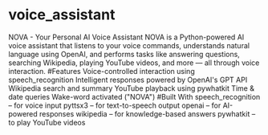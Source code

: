# voice_assistant
NOVA - Your Personal AI Voice Assistant NOVA is a Python-powered AI voice assistant that listens to your voice commands, understands natural language using OpenAI, and performs tasks like answering questions, searching Wikipedia, playing YouTube videos, and more — all through voice interaction.
#Features
Voice-controlled interaction using speech_recognition
Intelligent responses powered by OpenAI's GPT API
Wikipedia search and summary
YouTube playback using pywhatkit
Time & date queries
Wake-word activated ("NOVA")
#Built With
speech_recognition – for voice input
pyttsx3 – for text-to-speech output
openai – for AI-powered responses
wikipedia – for knowledge-based answers
pywhatkit – to play YouTube videos
